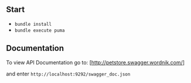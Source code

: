 ## Start

* `bundle install`
* `bundle execute puma`

## Documentation

To view API Documentation go to:
[http://petstore.swagger.wordnik.com/]

and enter `http://localhost:9292/swagger_doc.json`
